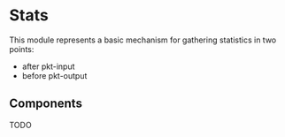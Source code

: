 # Stats

This module represents a basic mechanism for gathering statistics in two points:

- after pkt-input
- before pkt-output

## Components

TODO
